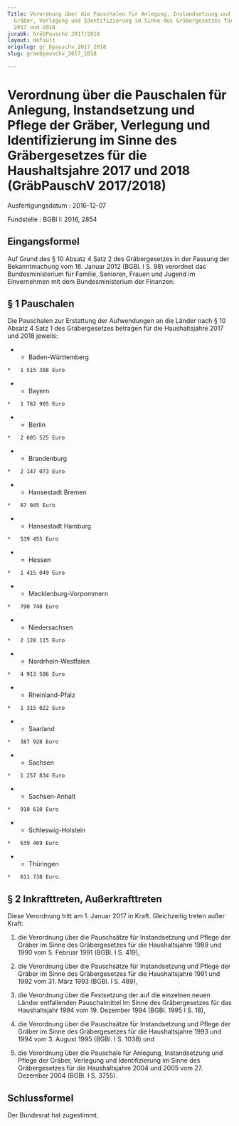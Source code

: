 ```yaml
---
Title: Verordnung über die Pauschalen für Anlegung, Instandsetzung und Pflege der
  Gräber, Verlegung und Identifizierung im Sinne des Gräbergesetzes für die Haushaltsjahre
  2017 und 2018
jurabk: GräbPauschV 2017/2018
layout: default
origslug: gr_bpauschv_2017_2018
slug: graebpauschv_2017_2018

---
```


# Verordnung über die Pauschalen für Anlegung, Instandsetzung und Pflege der Gräber, Verlegung und Identifizierung im Sinne des Gräbergesetzes für die Haushaltsjahre 2017 und 2018 (GräbPauschV 2017/2018)

Ausfertigungsdatum
:   2016-12-07

Fundstelle
:   BGBl I: 2016, 2854


## Eingangsformel

Auf Grund des § 10 Absatz 4 Satz 2 des Gräbergesetzes in der Fassung
der Bekanntmachung vom 16. Januar 2012 (BGBl. I S. 98) verordnet das
Bundesministerium für Familie, Senioren, Frauen und Jugend im
Einvernehmen mit dem Bundesministerium der Finanzen:


## § 1 Pauschalen

Die Pauschalen zur Erstattung der Aufwendungen an die Länder nach § 10
Absatz 4 Satz 1 des Gräbergesetzes betragen für die Haushaltsjahre
2017 und 2018 jeweils:

*    *   Baden-Württemberg

    *   1 515 388 Euro




*    *   Bayern

    *   1 782 905 Euro




*    *   Berlin

    *   2 605 525 Euro




*    *   Brandenburg

    *   2 147 073 Euro




*    *   Hansestadt Bremen

    *   87 045 Euro




*    *   Hansestadt Hamburg

    *   539 455 Euro




*    *   Hessen

    *   1 415 049 Euro




*    *   Mecklenburg-Vorpommern

    *   790 740 Euro




*    *   Niedersachsen

    *   2 128 115 Euro




*    *   Nordrhein-Westfalen

    *   4 913 586 Euro




*    *   Rheinland-Pfalz

    *   1 315 022 Euro




*    *   Saarland

    *   387 928 Euro




*    *   Sachsen

    *   1 257 834 Euro




*    *   Sachsen-Anhalt

    *   910 610 Euro




*    *   Schleswig-Holstein

    *   639 469 Euro




*    *   Thüringen

    *   611 738 Euro.





## § 2 Inkrafttreten, Außerkrafttreten

Diese Verordnung tritt am 1. Januar 2017 in Kraft. Gleichzeitig treten
außer Kraft:

1.  die Verordnung über die Pauschsätze für Instandsetzung und Pflege der
    Gräber im Sinne des Gräbergesetzes für die Haushaltsjahre 1989 und
    1990 vom 5. Februar 1991 (BGBl. I S. 419),


2.  die Verordnung über die Pauschsätze für Instandsetzung und Pflege der
    Gräber im Sinne des Gräbergesetzes für die Haushaltsjahre 1991 und
    1992 vom 31. März 1993 (BGBl. I S. 489),


3.  die Verordnung über die Festsetzung der auf die einzelnen neuen Länder
    entfallenden Pauschalmittel im Sinne des Gräbergesetzes für das
    Haushaltsjahr 1994 vom 19. Dezember 1994 (BGBl. 1995 I S. 18),


4.  die Verordnung über die Pauschsätze für Instandsetzung und Pflege der
    Gräber im Sinne des Gräbergesetzes für die Haushaltsjahre 1993 und
    1994 vom 3. August 1995 (BGBl. I S. 1038) und


5.  die Verordnung über die Pauschale für Anlegung, Instandsetzung und
    Pflege der Gräber, Verlegung und Identifizierung im Sinne des
    Gräbergesetzes für die Haushaltsjahre 2004 und 2005 vom 27. Dezember
    2004 (BGBl. I S. 3755).





## Schlussformel

Der Bundesrat hat zugestimmt.

